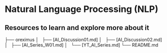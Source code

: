 # Natural Language Processing (NLP)
## Resources to learn and explore more about it

├── oreximus
│   ├── [AI\_Discussion01.md]
│   ├── [AI\_Discussion02.md]
│   ├── [AI\_Series\_W01.md]
│   └── [YT\_AI\_Series.md]
└── README.md

